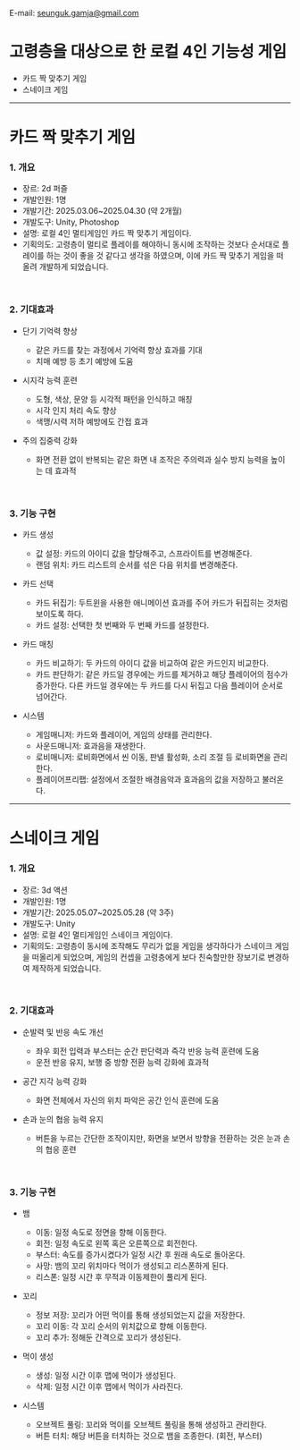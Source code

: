 E-mail: seunguk.gamja@gmail.com

# 고령층을 대상으로 한 로컬 4인 기능성 게임
- 카드 짝 맞추기 게임
- 스네이크 게임

---
# 카드 짝 맞추기 게임
### 1. 개요
- 장르: 2d 퍼즐
- 개발인원: 1명
- 개발기간: 2025.03.06~2025.04.30 (약 2개월)
- 개발도구: Unity, Photoshop
- 설명: 로컬 4인 멀티게임인 카드 짝 맞추기 게임이다.
- 기획의도: 고령층이 멀티로 플레이를 해야하니 동시에 조작하는 것보다 순서대로 플레이를 하는 것이 좋을 것 같다고 생각을 하였으며, 이에 카드 짝 맞추기 게임을 떠올려 개발하게 되었습니다.

<br>

### 2. 기대효과
- 단기 기억력 향상
  - 같은 카드를 찾는 과정에서 기억력 향상 효과를 기대
  - 치매 예방 등 초기 예방에 도움
    
- 시지각 능력 훈련
  - 도형, 색상, 문양 등 시각적 패턴을 인식하고 매칭
  - 시각 인지 처리 속도 향상
  - 색맹/시력 저하 예방에도 간접 효과
    
- 주의 집중력 강화
  - 화면 전환 없이 반복되는 같은 화면 내 조작은 주의력과 실수 방지 능력을 높이는 데 효과적

<br>

### 3. 기능 구현
- 카드 생성
  - 값 설정: 카드의 아이디 값을 할당해주고, 스프라이트를 변경해준다.
  - 랜덤 위치: 카드 리스트의 순서를 섞은 다음 위치를 변경해준다.

- 카드 선택
  - 카드 뒤집기: 두트윈을 사용한 애니메이션 효과를 주어 카드가 뒤집히는 것처럼 보이도록 하다.
  - 카드 설정: 선택한 첫 번째와 두 번째 카드를 설정한다.
  
- 카드 매칭
  - 카드 비교하기: 두 카드의 아이디 값을 비교하여 같은 카드인지 비교한다.
  - 카드 판단하기: 같은 카드일 경우에는 카드를 제거하고 해당 플레이어의 점수가 증가한다. 다른 카드일 경우에는 두 카드를 다시 뒤집고 다음 플레이어 순서로 넘어간다.

- 시스템
    - 게임매니저: 카드와 플레이어, 게임의 상태를 관리한다.
    - 사운드매니저: 효과음을 재생한다.
    - 로비매니저: 로비화면에서 씬 이동, 판넬 활성화, 소리 조절 등 로비화면을 관리한다.
    - 플레이어프리팹: 설정에서 조절한 배경음악과 효과음의 값을 저장하고 불러온다.
  
---
# 스네이크 게임
### 1. 개요
- 장르: 3d 액션
- 개발인원: 1명
- 개발기간: 2025.05.07~2025.05.28 (약 3주)
- 개발도구: Unity
- 설명: 로컬 4인 멀티게임인 스네이크 게임이다.
- 기획의도: 고령층이 동시에 조작해도 무리가 없을 게임을 생각하다가 스네이크 게임을 떠올리게 되었으며, 게임의 컨셉을 고령층에게 보다 친숙할만한 장보기로 변경하여 제작하게 되었습니다.

<br>

### 2. 기대효과
- 순발력 및 반응 속도 개선
  - 좌우 회전 입력과 부스터는 순간 판단력과 즉각 반응 능력 훈련에 도움
  - 운전 반응 유지, 보행 중 방향 전환 능력 강화에 효과적
 
- 공간 지각 능력 강화
  - 화면 전체에서 자신의 위치 파악은 공간 인식 훈련에 도움

- 손과 눈의 협응 능력 유지
  - 버튼을 누르는 간단한 조작이지만, 화면을 보면서 방향을 전환하는 것은 눈과 손의 협응 훈련

<br>

### 3. 기능 구현
- 뱀
    - 이동: 일정 속도로 정면을 향해 이동한다.
    - 회전: 일정 속도로 왼쪽 혹은 오른쪽으로 회전한다.
    - 부스터: 속도를 증가시켰다가 일정 시간 후 원래 속도로 돌아온다.
    - 사망: 뱀의 꼬리 위치마다 먹이가 생성되고 리스폰하게 된다.
    - 리스폰: 일정 시간 후 무적과 이동제한이 풀리게 된다.

- 꼬리
    - 정보 저장: 꼬리가 어떤 먹이를 통해 생성되었는지 값을 저장한다.
    - 꼬리 이동: 각 꼬리 순서의 위치값으로 향해 이동한다.
    - 꼬리 추가: 정해둔 간격으로 꼬리가 생성된다.

- 먹이 생성
    - 생성: 일정 시간 이후 맵에 먹이가 생성된다.
    - 삭제: 일정 시간 이후 맵에서 먹이가 사라진다.
 
- 시스템
    - 오브젝트 풀링: 꼬리와 먹이를 오브젝트 풀링을 통해 생성하고 관리한다.
    - 버튼 터치: 해당 버튼을 터치하는 것으로 뱀을 조종한다. (회전, 부스터)
